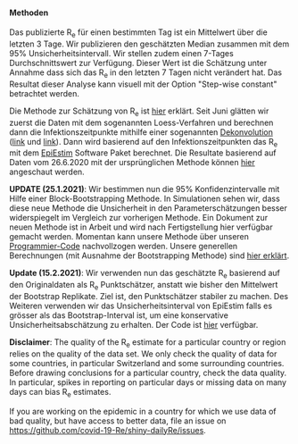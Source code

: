 <h4>Methoden</h4>

Das publizierte R<sub>e</sub> für einen bestimmten Tag ist ein Mittelwert über die letzten 3 Tage. Wir publizieren den geschätzten Median zusammen mit dem 95% Unsicherheitsintervall. Wir stellen zudem einen 7-Tages Durchschnittswert zur Verfügung. Dieser Wert ist die Schätzung unter Annahme dass sich das R<sub>e</sub> in den letzten 7 Tagen nicht verändert hat. Das Resultat dieser Analyse kann visuell mit der Option "Step-wise constant" betrachtet werden.

Die Methode zur Schätzung von R<sub>e</sub> ist [hier](https://www.medrxiv.org/content/10.1101/2020.11.26.20239368v3) erklärt. Seit Juni glätten wir zuerst die Daten mit dem sogenannten Loess-Verfahren und berechnen dann die Infektionszeitpunkte mithilfe einer sogenannten [Dekonvolution](https://www.pnas.org/content/106/51/21825) ([link](https://smw.ch/article/doi/smw.2020.20307) und [link](https://journals.plos.org/ploscompbiol/article/comments?id=10.1371/journal.pcbi.1008409)). Dann wird basierend auf den Infektionszeitpunkten das R<sub>e</sub> mit dem [EpiEstim](https://cran.r-project.org/web/packages/EpiEstim/index.html) Software Paket berechnet. Die Resultate basierend auf Daten vom 26.6.2020 mit der ursprünglichen Methode können [hier](https://smw.ch/article/doi/smw.2020.20271) angeschaut werden.

**UPDATE (25.1.2021)**: Wir bestimmen nun die 95% Konfidenzintervalle mit Hilfe einer Block-Bootstrapping Methode. In Simulationen sehen wir, dass diese neue Methode die Unsicherheit in den Parameterschätzungen besser widerspiegelt im Vergleich zur vorherigen Methode. Ein Dokument zur neuen Methode ist in Arbeit und wird nach Fertigstellung hier verfügbar gemacht werden. Momentan kann unsere Methode über unseren [Programmier-Code](https://github.com/covid-19-Re/shiny-dailyRe) nachvollzogen werden. Unsere generellen Berechnungen (mit Ausnahme der Bootstrapping Methode) sind [hier erklärt](https://www.medrxiv.org/content/10.1101/2020.11.26.20239368v3).

**Update (15.2.2021)**: Wir verwenden nun das geschätzte R<sub>e</sub> basierend auf den Originaldaten als R<sub>e</sub> Punktschätzer, anstatt wie bisher den Mittelwert der Bootstrap Replikate. Ziel ist, den Punktschätzer stabiler zu machen.
Des Weiteren verwenden wir das Unsicherheitsinterval von EpiEstim falls es grösser als das Bootstrap-Interval ist, um eine konservative Unsicherheitsabschätzung zu erhalten.
Der Code ist [hier](https://github.com/covid-19-Re/shiny-dailyRe) verfügbar.

**Disclaimer**: The quality of the R<sub>e</sub> estimate for a particular country or region relies on the quality of the data set. We only check the quality of data for some countries, in particular Switzerland and some surrounding countries.  Before drawing conclusions for a particular country, check the data quality. In particular, spikes in reporting on particular days or missing data on many days can bias R<sub>e</sub> estimates.

If you are working on the epidemic in a country for which we use data of bad quality, but have access to better data, file an issue on https://github.com/covid-19-Re/shiny-dailyRe/issues.
